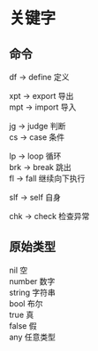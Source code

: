 # 关键字
## 命令
df -> define 定义  

xpt -> export 导出  
mpt -> import 导入  

jg -> judge 判断  
cs -> case 条件  

lp -> loop 循环  
brk -> break 跳出  
fl -> fall 继续向下执行  

slf -> self 自身  

chk -> check 检查异常  

## 原始类型
nil 空  
number 数字  
string 字符串  
bool 布尔  
true 真  
false 假  
any 任意类型